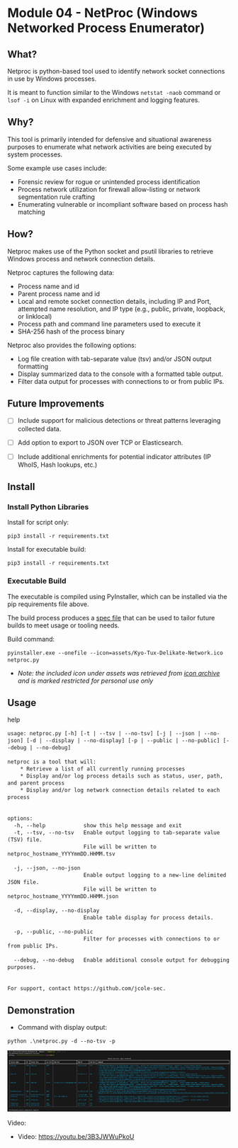 # Module 04 - NetProc (Windows Networked Process Enumerator)

## What?

Netproc is python-based tool used to identify network socket connections in use by Windows processes. 

It is meant to function similar to the Windows `netstat -naob` command or `lsof -i` on Linux with expanded enrichment and logging features.


## Why?

This tool is primarily intended for defensive and situational awareness purposes to enumerate what network activities are being executed by system processes.

Some example use cases include:
- Forensic review for rogue or unintended process identification
- Process network utilization for firewall allow-listing or network segmentation rule crafting
- Enumerating vulnerable or incompliant software based on process hash matching

## How?

Netproc makes use of the Python socket and psutil libraries to retrieve Windows process and network connection details.

Netproc captures the following data:
- Process name and id
- Parent process name and id
- Local and remote socket connection details, including IP and Port, attempted name resolution, and IP type (e.g., public, private, loopback, or linklocal)
- Process path and command line parameters used to execute it
- SHA-256 hash of the process binary

Netproc also provides the following options:
- Log file creation with tab-separate value (tsv) and/or JSON output formatting
- Display summarized data to the console with a formatted table output.
- Filter data output for processes with connections to or from public IPs.


## Future Improvements

- [ ] Include support for malicious detections or threat patterns leveraging collected data.
- [ ] Add option to export to JSON over TCP or Elasticsearch.
- [ ] Include additional enrichments for potential indicator attributes (IP WhoIS, Hash lookups, etc.)


## Install


### Install Python Libraries

Install for script only:
```
pip3 install -r requirements.txt
```

Install for executable build:
```
pip3 install -r requirements.txt
```


### Executable Build

The executable is compiled using PyInstaller, which can be installed via the pip requirements file above. 

The build process produces a [spec file](https://github.com/jcole-sec/CSC-842/blob/main/Module%2004%20-%20Netproc/netproc.spec) that can be used to tailor future builds to meet usage or tooling needs.


Build command:
```
pyinstaller.exe --onefile --icon=assets/Kyo-Tux-Delikate-Network.ico netproc.py
```
- _Note: the included icon under assets was retrieved from [icon archive](https://www.iconarchive.com/show/delikate-icons-by-kyo-tux/network-icon.html) and is marked restricted for personal use only_


## Usage

help
```
usage: netproc.py [-h] [-t | --tsv | --no-tsv] [-j | --json | --no-json] [-d | --display | --no-display] [-p | --public | --no-public] [--debug | --no-debug]

netproc is a tool that will:
    * Retrieve a list of all currently running processes
    * Display and/or log process details such as status, user, path, and parent process
    * Display and/or log network connection details related to each process


options:
  -h, --help            show this help message and exit
  -t, --tsv, --no-tsv   Enable output logging to tab-separate value (TSV) file.
                        File will be written to netproc_hostname_YYYYmmDD.HHMM.tsv

  -j, --json, --no-json
                        Enable output logging to a new-line delimited JSON file.
                        File will be written to netproc_hostname_YYYYmmDD.HHMM.json

  -d, --display, --no-display
                        Enable table display for process details.

  -p, --public, --no-public
                        Filter for processes with connections to or from public IPs.

  --debug, --no-debug   Enable additional console output for debugging purposes.


For support, contact https://github.com/jcole-sec.
```

## Demonstration

- Command with display output:
```
python .\netproc.py -d --no-tsv -p
```
![screenshot](assets/demo-netproc-1.png)

Video:

- Video: https://youtu.be/3B3JWWuPkoU

